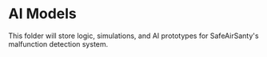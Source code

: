 # AI Models

This folder will store logic, simulations, and AI prototypes for SafeAirSanty's malfunction detection system.
